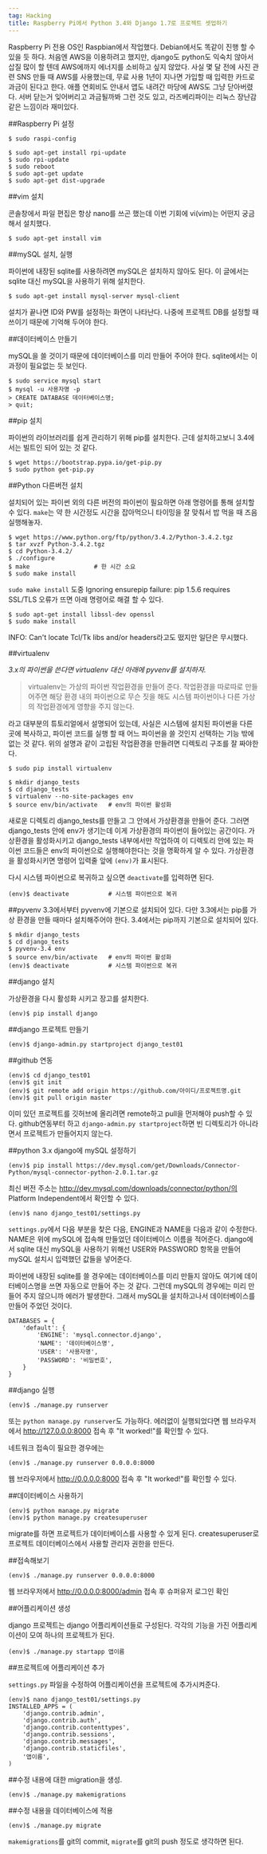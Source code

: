 ```yaml
---
tag: Hacking
title: Raspberry Pi에서 Python 3.4와 Django 1.7로 프로젝트 셋업하기
---
```


Raspberry Pi 전용 OS인 Raspbian에서 작업했다. Debian에서도 똑같이 진행 할 수 있을 듯 하다. 처음엔 AWS을 이용하려고 했지만, django도 python도 익숙치 않아서 삽질 많이 할 텐데 AWS에까지 에너지를 소비하고 싶지 않았다. 사실 몇 달 전에 사진 관련 SNS 만들 때 AWS를 사용했는데, 무료 사용 1년이 지나면 가입할 때 입력한 카드로 과금이 된다고 한다. 애플 연회비도 안내서 앱도 내려간 마당에 AWS도 그냥 닫아버렸다. 서버 닫는거 잊어버리고 과금될까봐 그런 것도 있고, 라즈베리파이는 리눅스 장난감 같은 느낌이라 재미있다.

##Raspberry Pi 설정

    $ sudo raspi-config

    $ sudo apt-get install rpi-update
    $ sudo rpi-update
    $ sudo reboot
    $ sudo apt-get update
    $ sudo apt-get dist-upgrade

##vim 설치

콘솔창에서 파일 편집은 항상 nano를 쓰곤 했는데 이번 기회에 vi(vim)는 어떤지 궁금해서 설치했다. 

    $ sudo apt-get install vim

##mySQL 설치, 실행

파이썬에 내장된 sqlite를 사용하려면 mySQL은 설치하지 않아도 된다. 이 글에서는 sqlite 대신 mySQL을 사용하기 위해 설치한다.

    $ sudo apt-get install mysql-server mysql-client

설치가 끝나면 ID와 PW를 설정하는 화면이 나타난다. 나중에 프로젝트 DB를 설정할 때 쓰이기 때문에 기억해 두어야 한다.

##데이터베이스 만들기

mySQL을 쓸 것이기 때문에 데이터베이스를 미리 만들어 주어야 한다. sqlite에서는 이 과정이 필요없는 듯 보인다.

    $ sudo service mysql start
    $ mysql -u 사용자명 -p
    > CREATE DATABASE 데이터베이스명;
    > quit;

##pip 설치

파이썬의 라이브러리를 쉽게 관리하기 위해 pip를 설치한다. 근데 설치하고보니 3.4에서는 빌트인 되어 있는 것 같다.

    $ wget https://bootstrap.pypa.io/get-pip.py
    $ sudo python get-pip.py

##Python 다른버전 설치

설치되어 있는 파이썬 외의 다른 버전의 파이썬이 필요하면 아래 명령어를 통해 설치할 수 있다. `make`는 약 한 시간정도 시간을 잡아먹으니 타이밍을 잘 맞춰서 밥 먹을 때 즈음 실행해놓자.

    $ wget https://www.python.org/ftp/python/3.4.2/Python-3.4.2.tgz
    $ tar xvzf Python-3.4.2.tgz
    $ cd Python-3.4.2/
    $ ./configure
    $ make                  # 한 시간 소요
    $ sudo make install 

`sudo make install` 도중 Ignoring ensurepip failure: pip 1.5.6 requires SSL/TLS 오류가 뜨면 아래 명령어로 해결 할 수 있다.

    $ sudo apt-get install libssl-dev openssl 
    $ sudo make install

INFO: Can't locate Tcl/Tk libs and/or headers라고도 떴지만 일단은 무시했다.

##virtualenv

*3.x의 파이썬을 쓴다면 virtualenv 대신 아래에 pyvenv를 설치하자.*

>virtualenv는 가상의 파이썬 작업환경을 만들어 준다. 작업환경을 따로따로 만들어주면 해당 환경 내의 파이썬으로 무슨 짓을 해도 시스템 파이썬이나 다른 가상의 작업환경에게 영향을 주지 않는다. 

라고 대부분의 튜토리얼에서 설명되어 있는데, 사실은 시스템에 설치된 파이썬을 다른 곳에 복사하고, 파이썬 코드를 실행 할 때 어느 파이썬을 쓸 것인지 선택하는 기능 밖에 없는 것 같다. 위의 설명과 같이 고립된 작업환경을 만들려면 디렉토리 구조를 잘 짜야한다.

    $ sudo pip install virtualenv

    $ mkdir django_tests
    $ cd django_tests
    $ virtualenv --no-site-packages env
    $ source env/bin/activate   # env의 파이썬 활성화

새로운 디렉토리 django_tests를 만들고 그 안에서 가상환경을 만들어 준다. 그러면 django_tests 안에 env가 생기는데 이게 가상환경의 파이썬이 들어있는 공간이다. 가상환경을 활성화시키고 django_tests 내부에서만 작업하여 이 디렉토리 안에 있는 파이썬 코드들은 env의 파이썬으로 실행해야한다는 것을 명확하게 알 수 있다. 가상환경을 활성화시키면 명령어 입력줄 앞에 `(env)`가 표시된다.

다시 시스템 파이썬으로 복귀하고 싶으면 `deactivate`를 입력하면 된다.

    (env)$ deactivate           # 시스템 파이썬으로 복귀

##pyvenv
3.3에서부터 pyvenv에 기본으로 설치되어 있다. 다만 3.3에서는 pip를 가상 환경을 만들 때마다 설치해주어야 한다. 3.4에서는 pip까지 기본으로 설치되어 있다.

    $ mkdir django_tests
    $ cd django_tests
    $ pyvenv-3.4 env
    $ source env/bin/activate   # env의 파이썬 활성화
    (env)$ deactivate           # 시스템 파이썬으로 복귀

##django 설치

가상환경을 다시 활성화 시키고 장고를 설치한다.

    (env)$ pip install django

##django 프로젝트 만들기

    (env)$ django-admin.py startproject django_test01

##github 연동

    (env)$ cd django_test01
    (env)$ git init
    (env)$ git remote add origin https://github.com/아이디/프로젝트명.git
    (env)$ git pull origin master

이미 있던 프로젝트를 깃허브에 올리려면 remote하고 pull을 먼저해야 push할 수 있다. github연동부터 하고 `django-admin.py startproject`하면 빈 디렉토리가 아니라면서 프로젝트가 만들어지지 않는다.

##python 3.x django에 mySQL 설정하기

    (env)$ pip install https://dev.mysql.com/get/Downloads/Connector-Python/mysql-connector-python-2.0.1.tar.gz

최신 버전 주소는 http://dev.mysql.com/downloads/connector/python/의 Platform Independent에서 확인할 수 있다.

    (env)$ nano django_test01/settings.py

`settings.py`에서 다음 부분을 찾은 다음, ENGINE과 NAME을 다음과 같이 수정한다. NAME은 위에 mySQL에 접속해 만들었던 데이터베이스 이름을 적어준다. django에서 sqlite 대신 mySQL을 사용하기 위해선 USER와 PASSWORD 항목을 만들어 mySQL 설치시 입력했던 값들을 넣어준다.

파이썬에 내장된 sqlite를 쓸 경우에는 데이터베이스를 미리 만들지 않아도 여기에 데이터베이스명을 쓰면 자동으로 만들어 주는 것 같다. 그런데 mySQL의 경우에는 미리 만들어 주지 않으니까 에러가 발생한다. 그래서 mySQL을 설치하고나서  데이터베이스를 만들어 주었던 것이다.

    DATABASES = {
        'default': {
            'ENGINE': 'mysql.connector.django',
            'NAME': '데이터베이스명',
            'USER': '사용자명',
            'PASSWORD': '비밀번호',
        }
    }

##django 실행

    (env)$ ./manage.py runserver

또는 `python manage.py runserver`도 가능하다.
에러없이 실행되었다면 웹 브라우저에서 http://127.0.0.0:8000 접속 후 "It worked!"를 확인할 수 있다.

네트워크 접속이 필요한 경우에는 

    (env)$ ./manage.py runserver 0.0.0.0:8000

웹 브라우저에서 http://0.0.0.0:8000 접속 후  "It worked!"를 확인할 수 있다.

##데이터베이스 사용하기

    (env)$ python manage.py migrate
    (env)$ python manage.py createsuperuser

migrate를 하면 프로젝트가 데이터베이스를 사용할 수 있게 된다. createsuperuser로 프로젝트 데이터베이스에서 사용할 관리자 권한을 만든다.

##접속해보기

    (env)$ ./manage.py runserver 0.0.0.0:8000

웹 브라우저에서 http://0.0.0.0:8000/admin 접속 후 슈퍼유저 로그인 확인

##어플리케이션 생성

django 프로젝트는 django 어플리케이션들로 구성된다. 각각의 기능을 가진 어플리케이션이 모여 하나의 프로젝트가 된다.

    (env)$ ./manage.py startapp 앱이름


##프로젝트에 어플리케이션 추가

`settings.py` 파일을 수정하여 어플리케이션을 프로젝트에 추가시켜준다.

    (env)$ nano django_test01/settings.py
    INSTALLED_APPS = (
        'django.contrib.admin',
        'django.contrib.auth',
        'django.contrib.contenttypes',
        'django.contrib.sessions',
        'django.contrib.messages',
        'django.contrib.staticfiles',
        '앱이름',
    )

##수정 내용에 대한 migration을 생성.

    (env)$ ./manage.py makemigrations

##수정 내용을 데이터베이스에 적용

    (env)$ ./manage.py migrate

`makemigrations`를 git의 commit, `migrate`를 git의 push 정도로 생각하면 된다.